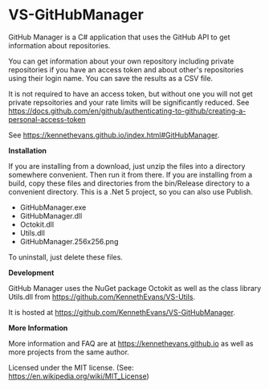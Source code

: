 # VS-GitHubManager

GitHub Manager is a C# application that uses the GitHub API to get information about repositories.

You can get information about your own repository including private repositories if you have an access token and about other's repositories using their login name.  You can save the results as a CSV file.

It is not required to have an access token, but without one you will not get private repsoitories and your rate limits will be significantly reduced. See https://docs.github.com/en/github/authenticating-to-github/creating-a-personal-access-token

See https://kennethevans.github.io/index.html#GitHubManager.


**Installation**

If you are installing from a download, just unzip the files into a directory somewhere convenient. Then run it from there. If you are installing from a build, copy these files and directories from the bin/Release directory to a convenient directory. This is a .Net 5 project, so you can also use Publish.

* GitHubManager.exe
* GitHubManager.dll
* Octokit.dll
* Utils.dll
* GitHubManager.256x256.png

To uninstall, just delete these files. 

**Development**

GitHub Manager uses the NuGet package Octokit as well as the class library Utils.dll from https://github.com/KennethEvans/VS-Utils.

It is hosted at https://github.com/KennethEvans/VS-GitHubManager.


**More Information**

More information and FAQ are at https://kennethevans.github.io as well as more projects from the same author.

Licensed under the MIT license. (See: https://en.wikipedia.org/wiki/MIT_License)
